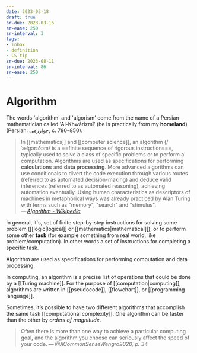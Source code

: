 ```yaml
---
date: 2023-03-18
draft: true
sr-due: 2023-03-16
sr-ease: 250
sr-interval: 3
tags:
- inbox
- definition
- CS-tip
sr-due: 2023-08-11
sr-interval: 86
sr-ease: 250
---
```


# Algorithm

The words 'algorithm' and 'algorism' come from the name of a Persian
mathematician called 'Al-Khwārizmī' (he is practically from my **homeland**)
(Persian: خوارزمی, c. 780–850).

> In [[mathematics]] and [[computer science]], an algorithm (/ˈælɡərɪðəm/ is a
> ==finite sequence of rigorous instructions==, typically used to solve a class
> of specific problems or to perform a computation. Algorithms are used as
> specifications for performing **calculations** and **data processing**. More
> advanced algorithms can use conditionals to divert the code execution through
> various routes (referred to as automated decision-making) and deduce valid
> inferences (referred to as automated reasoning), achieving automation
> eventually. Using human characteristics as descriptors of machines in
> metaphorical ways was already practiced by Alan Turing with terms such as
> "memory", "search" and "stimulus".\
> —&thinsp;<cite>[Algorithm - Wikipedia](https://en.wikipedia.org/wiki/Algorithm)</cite>
<!--SR:!2023-07-20,1,230-->

In general, it's, set of finite step-by-step instructions for solving some
problem ([[logic|logical]] or [[mathematics|mathematical]]), or to perform some
other **task** (for example something from real world, like
problem/computation). In other words a set of instructions for completing a
specific task.

Algorithm are used as specifications for performing computation and data
processing.

In computing, an algorithm is a precise list of operations that could be done by
a [[Turing machine]]. For the purpose of [[computation|computing]], algorithms
are written in [[pseudocode]], [[flowchart]], or [[programming language]].

Sometimes, it’s possible to have two different algorithms that accomplish the
same task [[computational complexity]]. One algorithm can be faster than the
other by *orders of magnitude*.

> Often there is more than one way to achieve a particular computing goal, and
> the algorithm you choose can seriously affect the speed of your code.
> —&thinsp;<cite>@ACommonSenseWengro2020, p. 34</cite>

